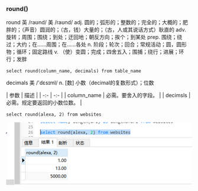 ### round()

round 英 /raʊnd/  美 /raʊnd/ adj. 圆的；弧形的；整数的；完全的；大概的；肥胖的；（声音）圆润的；（古，钱）大量的；（古，人或其说话方式）耿直的
adv. 旋转；周围；围绕；到处；迂回地；朝反方向；挨个；到某处 prep. 围绕；绕过；大约；在……周围；在……各处 n. 阶段；轮次；回合；常规活动；圆，圆形物；循环；固定路线 v. （使）变圆；完成；四舍五入；围捕；绕行；进展；环行；发胖

```MySql
select round(column_name, decimals) from table_name
```

decimals 美 /'dɛsɪml/ n. [数] 小数（decimal的复数形式）；位数

| 参数 | 描述 |
| -:- | -:- |
| column_name | 必需。要舍入的字段。 |
| decimsls | 必需。规定要返回的小数位数。 |

```MySql
select round(alexa, 2) from websites
```
<img src='./img/round.png' />